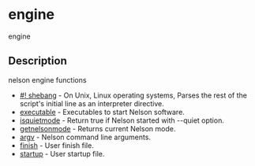 

# engine

engine

## Description
nelson engine functions


* [#! shebang](shebang.md) - On Unix, Linux operating systems, Parses the rest of the script's initial line as an interpreter directive.
* [executable](executable.md) - Executables to start Nelson software.
* [isquietmode](isquietmode.md) - Return true if Nelson started with --quiet option.
* [getnelsonmode](getnelsonmode.md) - Returns current Nelson mode.
* [argv](argv.md) - Nelson command line arguments.
* [finish](finish.md) - User finish file.
* [startup](startup.md) - User startup file.



